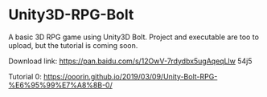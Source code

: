 # Unity3D-RPG-Bolt
A basic 3D RPG game using Unity3D Bolt.
Project and executable are too to upload, but the tutorial is coming soon.

Download link:  https://pan.baidu.com/s/12OwV-7rdydbx5ugAqeqLlw   54j5

Tutorial 0: https://ooorin.github.io/2019/03/09/Unity-Bolt-RPG-%E6%95%99%E7%A8%8B-0/
